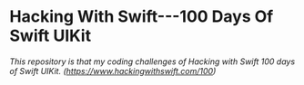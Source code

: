 # Hacking With Swift---100 Days Of Swift UIKit
###### This repository is that my coding challenges of Hacking with Swift 100 days of Swift UIKit. (https://www.hackingwithswift.com/100)

